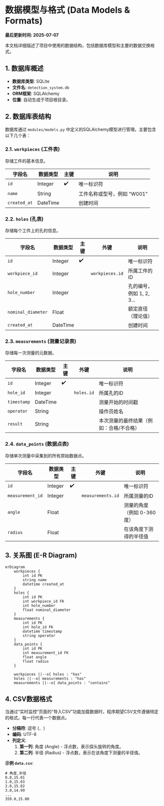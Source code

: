 # 数据模型与格式 (Data Models & Formats)

**最后更新时间: 2025-07-07**

本文档详细描述了项目中使用的数据结构，包括数据库模型和主要的数据交换格式。

## 1. 数据库概述

*   **数据库类型**: SQLite
*   **文件名**: `detection_system.db`
*   **ORM框架**: SQLAlchemy
*   **位置**: 自动生成于项目根目录。

## 2. 数据库表结构

数据库通过 `modules/models.py` 中定义的SQLAlchemy模型进行管理。主要包含以下几个表：

### 2.1. `workpieces` (工件表)

存储工件的基本信息。

| 字段名 | 数据类型 | 主键 | 说明 |
| --- | --- | --- | --- |
| `id` | Integer | ✔️ | 唯一标识符 |
| `name` | String | | 工件名称或型号，例如 "W001" |
| `created_at` | DateTime | | 创建时间 |

### 2.2. `holes` (孔表)

存储每个工件上的孔的信息。

| 字段名 | 数据类型 | 主键 | 外键 | 说明 |
| --- | --- | --- | --- | --- |
| `id` | Integer | ✔️ | | 唯一标识符 |
| `workpiece_id` | Integer | | `workpieces.id` | 所属工件的ID |
| `hole_number` | Integer | | | 孔的编号，例如 1, 2, 3... |
| `nominal_diameter`| Float | | | 额定直径（理论值） |
| `created_at` | DateTime | | | 创建时间 |

### 2.3. `measurements` (测量记录表)

存储每一次测量的元数据。

| 字段名 | 数据类型 | 主键 | 外键 | 说明 |
| --- | --- | --- | --- | --- |
| `id` | Integer | ✔️ | | 唯一标识符 |
| `hole_id` | Integer | | `holes.id` | 所属孔的ID |
| `timestamp` | DateTime | | | 测量开始的时间戳 |
| `operator` | String | | | 操作员姓名 |
| `result` | String | | | 本次测量的最终结果（例如：合格/不合格） |

### 2.4. `data_points` (数据点表)

存储单次测量中采集到的所有原始数据点。

| 字段名 | 数据类型 | 主键 | 外键 | 说明 |
| --- | --- | --- | --- | --- |
| `id` | Integer | ✔️ | | 唯一标识符 |
| `measurement_id`| Integer | | `measurements.id` | 所属测量的ID |
| `angle` | Float | | | 测量的角度（例如 0-360度） |
| `radius` | Float | | | 在该角度下测得的半径值 |

## 3. 关系图 (E-R Diagram)

```mermaid
erDiagram
    workpieces {
        int id PK
        string name
        datetime created_at
    }
    holes {
        int id PK
        int workpiece_id FK
        int hole_number
        float nominal_diameter
    }
    measurements {
        int id PK
        int hole_id FK
        datetime timestamp
        string operator
    }
    data_points {
        int id PK
        int measurement_id FK
        float angle
        float radius
    }

    workpieces ||--o{ holes : "has"
    holes ||--o{ measurements : "has"
    measurements ||--o{ data_points : "contains"
```

## 4. CSV数据格式

当通过“实时监控”页面的“导入CSV”功能加载数据时，程序期望CSV文件遵循特定的格式。每一行代表一个数据点。

*   **分隔符**: 逗号 (`, `)
*   **编码**: UTF-8
*   **列定义**:
    1.  **第一列**: 角度 (Angle) - 浮点数，表示探头旋转的角度。
    2.  **第二列**: 半径 (Radius) - 浮点数，表示在该角度下测量的半径值。

**示例 `data.csv`**:

```csv
# 角度,半径
0.0,15.01
1.0,15.03
2.0,15.02
3.0,14.99
...
359.0,15.00
```
